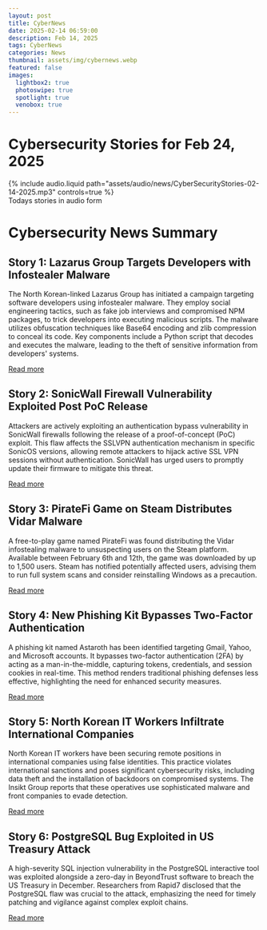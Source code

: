 ```yaml
---
layout: post
title: CyberNews
date: 2025-02-14 06:59:00
description: Feb 14, 2025
tags: CyberNews
categories: News
thumbnail: assets/img/cybernews.webp
featured: false
images:
  lightbox2: true
  photoswipe: true
  spotlight: true
  venobox: true
---
```


# Cybersecurity Stories for Feb 24, 2025

<div class="row mt-3">
    <div class="col-sm mt-3 mt-md-0">
        {% include audio.liquid path="assets/audio/news/CyberSecurityStories-02-14-2025.mp3" controls=true %}
    </div>
</div>
<div class="caption">
  Todays stories in audio form
</div>

# Cybersecurity News Summary

## Story 1: Lazarus Group Targets Developers with Infostealer Malware

The North Korean-linked Lazarus Group has initiated a campaign targeting software developers using infostealer malware. They employ social engineering tactics, such as fake job interviews and compromised NPM packages, to trick developers into executing malicious scripts. The malware utilizes obfuscation techniques like Base64 encoding and zlib compression to conceal its code. Key components include a Python script that decodes and executes the malware, leading to the theft of sensitive information from developers' systems.

[Read more](https://cybersecuritynews.com/lazarus-group-infostealer-malwares-attacking-developers/)

## Story 2: SonicWall Firewall Vulnerability Exploited Post PoC Release

Attackers are actively exploiting an authentication bypass vulnerability in SonicWall firewalls following the release of a proof-of-concept (PoC) exploit. This flaw affects the SSLVPN authentication mechanism in specific SonicOS versions, allowing remote attackers to hijack active SSL VPN sessions without authentication. SonicWall has urged users to promptly update their firmware to mitigate this threat.

[Read more](https://www.bleepingcomputer.com/news/security/sonicwall-firewall-bug-leveraged-in-attacks-after-poc-exploit-release/)

## Story 3: PirateFi Game on Steam Distributes Vidar Malware

A free-to-play game named PirateFi was found distributing the Vidar infostealing malware to unsuspecting users on the Steam platform. Available between February 6th and 12th, the game was downloaded by up to 1,500 users. Steam has notified potentially affected users, advising them to run full system scans and consider reinstalling Windows as a precaution.

[Read more](https://www.bleepingcomputer.com/news/security/malicious-piratefi-game-infects-steam-users-with-vidar-malware/)

## Story 4: New Phishing Kit Bypasses Two-Factor Authentication

A phishing kit named Astaroth has been identified targeting Gmail, Yahoo, and Microsoft accounts. It bypasses two-factor authentication (2FA) by acting as a man-in-the-middle, capturing tokens, credentials, and session cookies in real-time. This method renders traditional phishing defenses less effective, highlighting the need for enhanced security measures.

[Read more](https://www.securitymagazine.com/articles/101384-gmail-yahoo-targeted-by-a-new-two-factor-authentication-phishing-kit)

## Story 5: North Korean IT Workers Infiltrate International Companies

North Korean IT workers have been securing remote positions in international companies using false identities. This practice violates international sanctions and poses significant cybersecurity risks, including data theft and the installation of backdoors on compromised systems. The Insikt Group reports that these operatives use sophisticated malware and front companies to evade detection.

[Read more](https://cybersecuritynews.com/north-korean-it-workers-infiltrate-international-companies/)

## Story 6: PostgreSQL Bug Exploited in US Treasury Attack

A high-severity SQL injection vulnerability in the PostgreSQL interactive tool was exploited alongside a zero-day in BeyondTrust software to breach the US Treasury in December. Researchers from Rapid7 disclosed that the PostgreSQL flaw was crucial to the attack, emphasizing the need for timely patching and vigilance against complex exploit chains.

[Read more](https://www.theregister.com/2025/02/14/postgresql_bug_treasury/)
